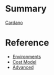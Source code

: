 # Summary

[Cardano](README.md)

# Reference

- [Environments](environments.md)
- [Cost Model](cost-model.md)
- [Advanced](advanced.md)
